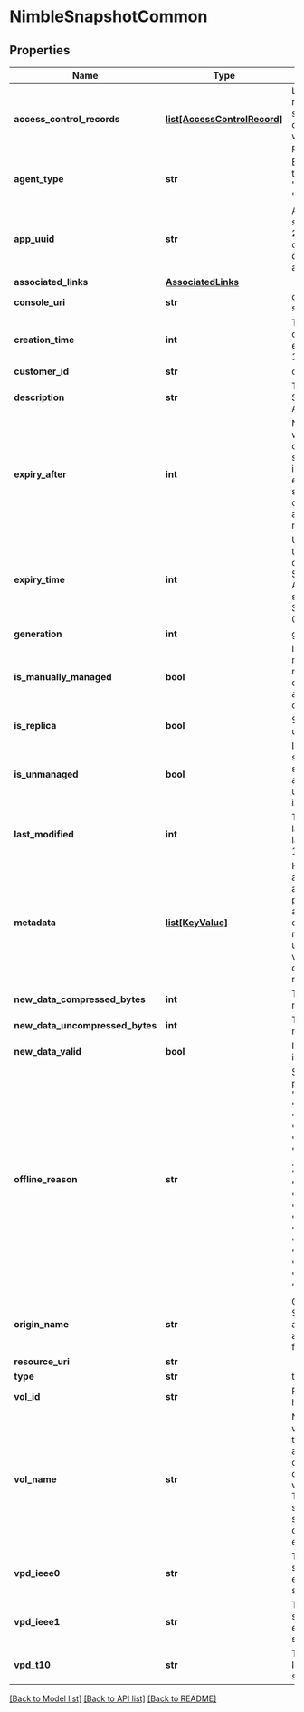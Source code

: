 # NimbleSnapshotCommon

## Properties
Name | Type | Description | Notes
------------ | ------------- | ------------- | -------------
**access_control_records** | [**list[AccessControlRecord]**](AccessControlRecord.md) | List of access control records that apply to this snapshot. List of access control records associated with a volume or snapshot or protocol endpoint. | [optional] 
**agent_type** | **str** | External management agent type. Possible values: &#39;none&#39;, &#39;smis&#39;, &#39;vvol&#39;, &#39;openstack&#39;, &#39;openstackv2&#39;. | [optional] 
**app_uuid** | **str** | Application identifier of snapshots. String of up to 255 alphanumeric characters, hyphen, colon, dot and underscore are allowed. | [optional] 
**associated_links** | [**AssociatedLinks**](AssociatedLinks.md) |  | [optional] 
**console_uri** | **str** | consoleUri for detailed storage object | [optional] 
**creation_time** | **int** | Time when this snapshot was created. Seconds since last epoch i.e. 00:00 January 1, 1970. | [optional] 
**customer_id** | **str** | customerId | [optional] 
**description** | **str** | Text description of snapshot. String of up to 255 printable ASCII characters. | [optional] 
**expiry_after** | **int** | Number of seconds after which this snapshot is considered expired by snapshot TTL. A value of 0 indicates that snapshot never expires, 1 indicates that snapshot uses group-level configured TTL value and any other value indicates number of seconds. | [optional] 
**expiry_time** | **int** | Unix timestamp indicating that the snapshot is considered expired by Snapshot Time-to-live(TTL). A value of 0 indicates that snapshot never expires. Seconds since last epoch i.e. 00:00 January 1, 1970. | [optional] 
**generation** | **int** | generation | [optional] 
**is_manually_managed** | **bool** | Is snapshot manually managed, i.e., snapshot is manually or third party created or created by system at the time of volume restore or resize. | [optional] 
**is_replica** | **bool** | Snapshot is a replica from upstream replication partner. | [optional] 
**is_unmanaged** | **bool** | Indicates whether the snapshot is unmanaged. The snapshot will not be deleted automatically unless the unmanaged cleanup feature is enabled. | [optional] 
**last_modified** | **int** | Time when this snapshot was last modified. Seconds since last epoch i.e. 00:00 January 1, 1970. | [optional] 
**metadata** | [**list[KeyValue]**](KeyValue.md) | Key-value pairs that augment a snapshot&#39;s attributes. List of key-value pairs. Keys must be unique and non-empty. When creating an object, values must be non-empty. When updating an object, an empty value causes the corresponding key to be removed. | [optional] 
**new_data_compressed_bytes** | **int** | The bytes of compressed new data. | [optional] 
**new_data_uncompressed_bytes** | **int** | The bytes of uncompressed new data. | [optional] 
**new_data_valid** | **bool** | Indicate the usage information is valid. | [optional] 
**offline_reason** | **str** | Snapshot offline reason - possible entries: one of &#39;user&#39;, &#39;recovery&#39;, &#39;replica&#39;, &#39;over_volume_limit&#39;, &#39;over_snapshot_limit&#39;, &#39;over_volume_reserve&#39;, &#39;nvram_loss_recovery&#39;, &#39;pool_free_space_exhausted&#39; . Possible values: &#39;user&#39;, &#39;recovery&#39;, &#39;replica&#39;, &#39;nvram_loss_recovery&#39;, &#39;serial_number_collision&#39;, &#39;encryption_inactive&#39;, &#39;encryption_key_deleted&#39;, &#39;vvol_unbind&#39;, &#39;cache_unpin_in_progress&#39;, &#39;over_folder_overdraft_limit&#39;, &#39;over_volume_usage_limit&#39;, &#39;pool_free_space_exhausted&#39;, &#39;srep_unconfigured&#39;. | [optional] 
**origin_name** | **str** | Origination group name. String of up to 64 alphanumeric characters, - and . and : are allowed after first character. | [optional] 
**resource_uri** | **str** |  | [optional] 
**type** | **str** | type | [optional] 
**vol_id** | **str** | Parent volume ID. A 42 digit hexadecimal number. | [optional] 
**vol_name** | **str** | Name of the parent volume in which the snapshot belongs to. String of up to 215 alphanumeric, hyphenated, colon, or period-separated characters; but cannot begin with hyphen, colon or period. This type is used for object sets containing volumes, snapshots, snapshot collections and protocol endpoints. | [optional] 
**vpd_ieee0** | **str** | The first 64 bits of the snapshot&#39;s EUI-64 identifier, encoded as a hexadecimal string. Plain string. | [optional] 
**vpd_ieee1** | **str** | The last 64 bits of the snapshot&#39;s EUI-64 identifier, encoded as a hexadecimal string. Plain string. | [optional] 
**vpd_t10** | **str** | The snapshot&#39;s T10 Vendor ID-based identifier. Plain string. | [optional] 

[[Back to Model list]](../README.md#documentation-for-models) [[Back to API list]](../README.md#documentation-for-api-endpoints) [[Back to README]](../README.md)



